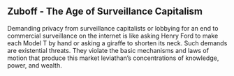 ## Zuboff - The Age of Surveillance Capitalism

Demanding privacy from surveillance capitalists or lobbying for an end to commercial surveillance on the internet is like asking Henry Ford to make each Model T by hand or asking a giraffe to shorten its neck.
Such demands are existential threats.
They violate the basic mechanisms and laws of motion that produce this market leviathan’s concentrations of knowledge, power, and wealth.
